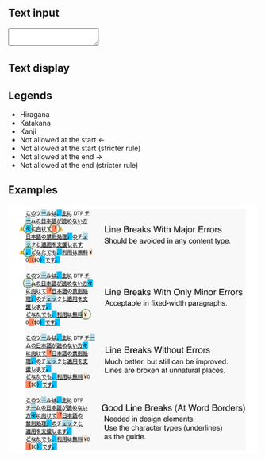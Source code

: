 <h2>Text input</h2>

<div class="textBox textBoxInput">
  <textarea id="textInputArea"></textarea>
</div>


<h2>Text display</h2>
<div class="textBox textBoxOutput-wrapper">
  <div id="textOutputArea" class="textBoxOutput"></div>
</div>

<h2>Legends</h2>
<ul>
  <li><span class="hiragana">Hiragana</span></li>
  <li><span class="katakana">Katakana</span></li>
  <li><span class="kanji">Kanji</span></li>
  <li><span class="start">Not allowed at the start ←</span></li>
  <li><span class="start-stricter">Not allowed at the start (stricter rule)</span></li>
  <li><span class="end">Not allowed at the end →</span></li>
  <li><span class="end-stricter">Not allowed at the end (stricter rule)</span></li>
</ul>

<h2>Examples</h2>
<div class="container-example-image">
  <img class="scale-example-image" src="images/examples.png">
</div>

<script src="script.js" type="text/javascript" charset="utf-8" async defer></script>